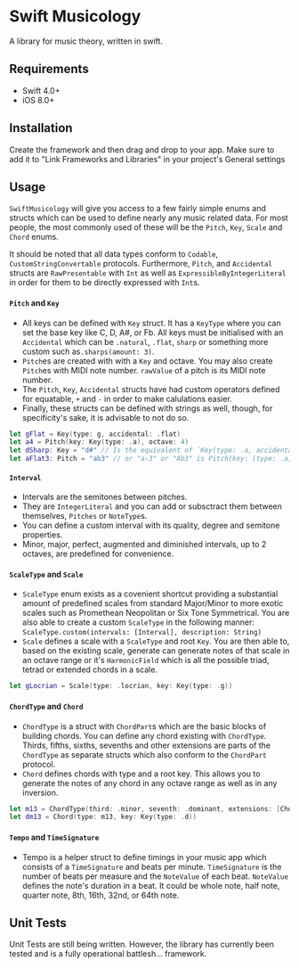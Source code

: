 # Swift Musicology
A library for music theory, written in swift.


Requirements
----
- Swift 4.0+
- iOS 8.0+


Installation
----
Create the framework and then drag and drop to your app. Make sure to add it to "Link Frameworks and Libraries" in your project's General settings

Usage
----

`SwiftMusicology` will give you access to a few fairly simple enums and structs which can be used to define nearly any music related data. For most people, the most commonly used of these will be the  `Pitch`, `Key`, `Scale` and `Chord` enums.

It should be noted that all data types conform to `Codable`, `CustomStringConvertable` protocols.  Furthermore, `Pitch`, and `Accidental` structs are `RawPresentable` with `Int` as well as `ExpressibleByIntegerLiteral` in order for them to be directly expressed with `Int`s.

#### `Pitch` and `Key`

- All keys can be defined with `Key` struct.  It has a `KeyType` where you can set the base key like C, D, A#, or Fb. All  keys must be initialised with an  `Accidental`  which can be `.natural`, `.flat`, `sharp` or something more custom such as`.sharps(amount: 3)`.
- `Pitch`es are created with with a `Key` and octave. You may also create `Pitch`es with MIDI note number.  `rawValue` of a pitch is its MIDI note number.
- The `Pitch`, `Key`, `Accidental` structs have had custom operators defined for equatable, `+` and `-` in order to make calulations easier.
- Finally, these structs can be defined with strings as well, though, for specificity's sake, it is advisable to not do so.

``` swift
let gFlat = Key(type: g, accidental: .flat)
let a4 = Pitch(key: Key(type: .a), octave: 4)
let dSharp: Key = "d#" // Is the equivalent of `Key(type: .a, accidental: .sharp)`
let aFlat3: Pitch = "ab3" // or "a♭3" or "Ab3" is Pitch(key: (type: .a, accidental: .flat), octave: 3)
```

#### `Interval`

- Intervals are the semitones between pitches.
- They are `IntegerLiteral` and you can add or subsctract them between themselves, `Pitches` or `NoteType`s.
- You can define a custom interval with its quality, degree and semitone properties.
- Minor, major, perfect, augmented and diminished intervals, up to 2 octaves, are predefined for convenience.

#### `ScaleType` and `Scale`

- `ScaleType` enum exists as a covenient shortcut providing a substantial amount of predefined scales from standard Major/Minor to more exotic scales such as Promethean Neopolitan or Six Tone Symmetrical. You are also able to create a custom `ScaleType` in the following manner: `ScaleType.custom(intervals: [Interval], description: String)` 
- `Scale` defines a scale with a `ScaleType` and root `Key`. You are then able to, based on the existing scale, generate can generate notes of that scale in an octave range or it's `HarmonicField` which is all the possible triad, tetrad or extended chords in a scale.

``` swift
let gLocrian = Scale(type: .locrian, key: Key(type: .g))
```

#### `ChordType` and `Chord`

- `ChordType` is a struct with `ChordPart`s which are the basic blocks of building chords. You can define any chord existing with `ChordType`. Thirds, fifths, sixths, sevenths and other extensions are parts of the `ChordType` as separate structs which also conform to the `ChordPart` protocol.
- `Chord` defines chords with type and a root key. This allows you to generate the notes of any chord in any octave range as well as in any inversion.


``` swift
let m13 = ChordType(third: .minor, seventh: .dominant, extensions: [ChordExtensionType(type: .thirteenth)])
let dm13 = Chord(type: m13, key: Key(type: .d))
```

#### `Tempo` and `TimeSignature`

- Tempo is a helper struct to define timings in your music app which consists of a `TimeSignature` and beats per minute. `TimeSignature` is the number of beats per measure and the  `NoteValue` of each beat. `NoteValue` defines the note's duration in a beat. It could be whole note, half note, quarter note, 8th, 16th, 32nd, or 64th note.



Unit Tests
----

Unit Tests are still being written. However, the library has currently been tested and is a fully operational battlesh... framework.
